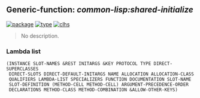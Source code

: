 ## Generic-function: ***common-lisp:shared-initialize***
[![package](https://img.shields.io/badge/Package-COMMON--LISP-5f9ea0.svg?style=social&colorA=999999)](../) [![type](https://img.shields.io/badge/Type-Generic--Function-5f9ea0.svg?style=social&colorA=999999)](../#generic-function) [![clhs](https://img.shields.io/badge/CLHS-SHARED--INITIALIZE-5f9ea0.svg?style=social&colorA=999999)](http://www.lispworks.com/documentation/HyperSpec/Body/f_shared.htm) 

> No description.

### Lambda list
```
(INSTANCE SLOT-NAMES &REST INITARGS &KEY PROTOCOL TYPE DIRECT-SUPERCLASSES
 DIRECT-SLOTS DIRECT-DEFAULT-INITARGS NAME ALLOCATION ALLOCATION-CLASS
 QUALIFIERS LAMBDA-LIST SPECIALIZERS FUNCTION DOCUMENTATION SLOT-NAME
 SLOT-DEFINITION (METHOD-CELL METHOD-CELL) ARGUMENT-PRECEDENCE-ORDER
 DECLARATIONS METHOD-CLASS METHOD-COMBINATION &ALLOW-OTHER-KEYS)
```
